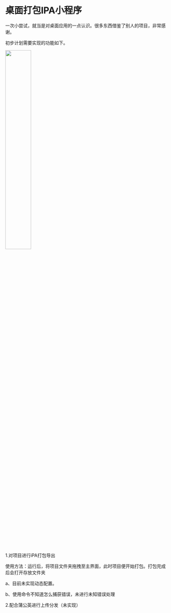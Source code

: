 # 桌面打包IPA小程序

一次小尝试，就当是对桌面应用的一点认识。很多东西借鉴了别人的项目，非常感谢。

初步计划需要实现的功能如下。

<img src="https://github.com/icofans/XAssistant/blob/master/info.gif" width="40%" height="auto">

1.对项目进行iPA打包导出

使用方法：运行后，将项目文件夹拖拽至主界面，此时项目便开始打包。打包完成后会打开存放文件夹

a、目前未实现动态配置。

b、使用命令不知道怎么捕获错误，未进行未知错误处理


2.配合蒲公英进行上传分发（未实现）
